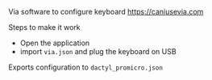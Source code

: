 
Via software to configure keyboard
https://caniusevia.com

Steps to make it work
- Open the application
- import `via.json` and plug the keyboard on USB

Exports configuration to `dactyl_promicro.json`
